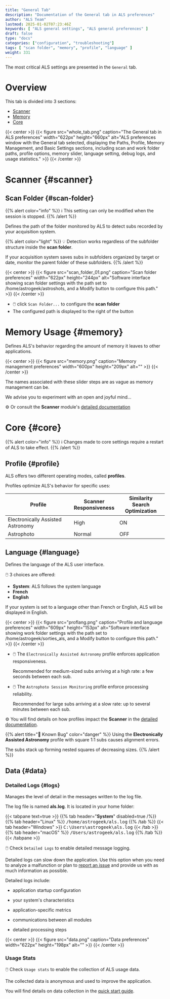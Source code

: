 ```yaml
---
title: "General Tab"
description: "Documentation of the General tab in ALS preferences"
author: "ALS Team"
lastmod: 2025-01-02T07:23:46Z
keywords: [ "ALS general settings", "ALS general preferences" ]
draft: false
type: "docs"
categories: ["configuration", "troubleshooting"]
tags: [ "scan folder", "memory", "profile", "language" ]
weight: 331
---
```


The most critical ALS settings are presented in the `General` tab.

<div class="row">
<div class="col-md-4">

# Overview

This tab is divided into 3 sections:

- [Scanner](#scanner)
- [Memory](#memory)
- [Core](#core)

</div>
<div class="col-md-8 d-flex align-items-center justify-content-center">
{{< center >}}
{{< figure src="whole_tab.png"
caption="The General tab in ALS preferences"
width="622px"
height="660px"
alt="ALS preferences window with the General tab selected, displaying the Paths, Profile, Memory Management, and Basic Settings sections, including scan and work folder paths, profile options, memory slider, language setting, debug logs, and usage statistics." >}}
{{< /center >}}

</div>
</div>

# Scanner {#scanner}

## Scan Folder {#scan-folder}

{{% alert color="info" %}}
ℹ️ This setting can only be modified when the session is stopped.
{{% /alert %}}

Defines the path of the folder monitored by ALS to detect subs recorded by your acquisition system.

{{% alert color="light" %}}
💡 Detection works regardless of the subfolder structure inside the **scan folder**.

If your acquisition system saves subs in subfolders organized by target or date, monitor the parent folder of these subfolders.
{{% /alert %}}

{{< center >}}
{{< figure src="scan_folder_01.png"
caption="Scan folder preferences"
width="622px"
height="244px"
alt="Software interface showing scan folder settings with the path set to /home/astrogeek/astroshots, and a Modify button to configure this path." >}}
{{< /center >}}

- 🖱️ click `Scan Folder...` to configure the **scan folder**
- The configured path is displayed to the right of the button

# Memory Usage {#memory}

Defines ALS's behavior regarding the amount of memory it leaves to other applications.

{{< center >}}
{{< figure src="memory.png"
caption="Memory management preferences"
width="600px"
height="209px"
alt="" >}}
{{< /center >}}

The names associated with these slider steps are as vague as memory management can be.

We advise you to experiment with an open and joyful mind...

⚙️ Or consult the **Scanner** module's [detailed documentation](../../../reference/modules/scanner#memory-management) 

# Core {#core}

{{% alert color="info" %}}
ℹ️ Changes made to core settings require a restart of ALS to take effect.
{{% /alert %}}

<div class="row">
<div class="col-md-6">

## Profile {#profile}

ALS offers two different operating modes, called **profiles**.

Profiles optimize ALS's behavior for specific uses:

| Profile                            | Scanner<br>Responsiveness | Similarity<br>Search Optimization |
|------------------------------------|---------------------------|-----------------------------------|
| Electronically Assisted Astronomy  | High                      | ON                                |
| Astrophoto                         | Normal                    | OFF                               |


</div>
<div class="col-md-6">

## Language {#language}

Defines the language of the ALS user interface.

🖱️ 3 choices are offered:

- **System**: ALS follows the system language
- **French**
- **English**

If your system is set to a language other than French or English, ALS will be displayed in English.

</div>
</div>

{{< center >}}
{{< figure src="proflang.png"
caption="Profile and language preferences"
width="609px"
height="153px"
alt="Software interface showing work folder settings with the path set to /home/astrogeek/sorties_als, and a Modify button to configure this path." >}}
{{< /center >}}




- 🖱️ The `Electronically Assisted Astronomy` profile enforces application responsiveness.

   Recommended for medium-sized subs arriving at a high rate: a few seconds between each sub.

- 🖱️ The `Astrophoto Session Monitoring` profile enforce processing reliability.

   Recommended for large subs arriving at a slow rate: up to several minutes between each sub.

⚙️ You will find details on how profiles impact the **Scanner** in the [detailed documentation](../../../reference/modules/scanner#wait).

{{% alert title="🐛 Known Bug" color="danger" %}}
Using the **Electronically Assisted Astronomy** profile with square 1:1 subs causes alignment errors.

The subs stack up forming nested squares of decreasing sizes.
{{% /alert %}}


## Data {#data}

### Detailed Logs {#logs}

Manages the level of detail in the messages written to the log file.

The log file is named **als.log**. It is located in your home folder:

{{< tabpane text=true >}}
  {{% tab header="**System**" disabled=true /%}}
  {{% tab header="Linux" %}}
  <span style="font-family: monospace;">/home/astrogeek/als.log</span>
  {{% /tab %}}
  {{< tab header="Windows" >}}
  <span style="font-family: monospace;">C:\Users\astrogeek\als.log</span>
  {{< /tab >}}
  {{% tab header="macOS"  %}}
  <span style="font-family: monospace;">/Users/astrogeek/als.log</span>
  {{% /tab %}}
{{< /tabpane >}}


🖱️ Check `Detailed Logs` to enable detailed message logging.

Detailed logs can slow down the application. Use this option when you need to analyze a malfunction 
or plan to [report an issue](https://github.com/deufrai/als/issues) and provide us with as much information as possible.

Detailed logs include:
<div class="row">
<div class="col-md-6">

- application startup configuration

- your system's characteristics

- application-specific metrics

</div>
<div class="col-md-6">

- communications between all modules

- detailed processing steps
</div>
</div>


{{< center >}}
{{< figure src="data.png"
caption="Data preferences"
width="622px"
height="198px"
alt="" >}}
{{< /center >}}

### Usage Stats

🖱️ Check `Usage stats` to enable the collection of ALS usage data.

The collected data is anonymous and used to improve the application.

You will find details on data collection in the [quick start guide](../../../quickstart#usage-stats).

